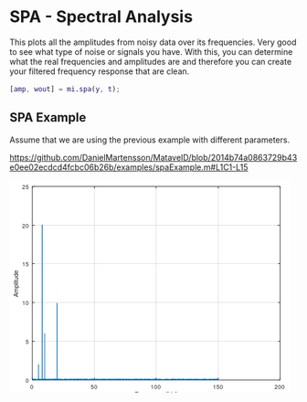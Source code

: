# SPA - Spectral Analysis
This plots all the amplitudes from noisy data over its frequencies. Very good to see what type of noise or signals you have. With this, you can determine what the real frequencies and amplitudes are and therefore you can create your filtered frequency response that are clean.

```matlab
[amp, wout] = mi.spa(y, t);
```

## SPA Example

Assume that we are using the previous example with different parameters.

https://github.com/DanielMartensson/MataveID/blob/2014b74a0863729b43e0ee02ecdcd4fcbc06b26b/examples/spaExample.m#L1C1-L15


![SPA Result](../pictures/SPA_Result.png)

